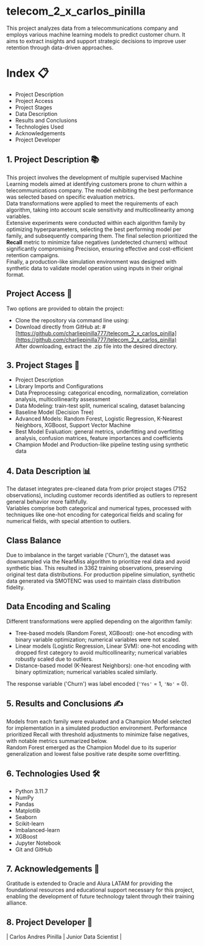 # telecom_2_x_carlos_pinilla
This project analyzes data from a telecommunications company and employs various machine learning models to predict customer churn. It aims to extract insights and support strategic decisions to improve user retention through data-driven approaches.
<span style="color:cyan">

# Index 📋
- Project Description
- Project Access
- Project Stages
- Data Description
- Results and Conclusions
- Technologies Used
- Acknowledgements
- Project Developer

## 1. Project Description 📚
This project involves the development of multiple supervised Machine Learning models aimed at identifying customers prone to churn within a telecommunications company. The model exhibiting the best performance was selected based on specific evaluation metrics.  
Data transformations were applied to meet the requirements of each algorithm, taking into account scale sensitivity and multicollinearity among variables.  
Extensive experiments were conducted within each algorithm family by optimizing hyperparameters, selecting the best performing model per family, and subsequently comparing them. The final selection prioritized the **Recall** metric to minimize false negatives (undetected churners) without significantly compromising Precision, ensuring effective and cost-efficient retention campaigns.  
Finally, a production-like simulation environment was designed with synthetic data to validate model operation using inputs in their original format.

## Project Access 📂
Two options are provided to obtain the project:  
- Clone the repository via command line using:
- Download directly from GitHub at:
#[https://github.com/charliepinilla777/telecom_2_x_carlos_pinilla](https://github.com/charliepinilla777/telecom_2_x_carlos_pinilla)  
After downloading, extract the .zip file into the desired directory.

## 3. Project Stages 📝
- Project Description  
- Library Imports and Configurations  
- Data Preprocessing: categorical encoding, normalization, correlation analysis, multicollinearity assessment  
- Data Modeling: train-test split, numerical scaling, dataset balancing  
- Baseline Model (Decision Tree)  
- Advanced Models: Random Forest, Logistic Regression, K-Nearest Neighbors, XGBoost, Support Vector Machine  
- Best Model Evaluation: general metrics, underfitting and overfitting analysis, confusion matrices, feature importances and coefficients  
- Champion Model and Production-like pipeline testing using synthetic data

## 4. Data Description 📊
The dataset integrates pre-cleaned data from prior project stages (7152 observations), including customer records identified as outliers to represent general behavior more faithfully.  
Variables comprise both categorical and numerical types, processed with techniques like one-hot encoding for categorical fields and scaling for numerical fields, with special attention to outliers.

## Class Balance  
Due to imbalance in the target variable ('Churn'), the dataset was downsampled via the NearMiss algorithm to prioritize real data and avoid synthetic bias. This resulted in 3362 training observations, preserving original test data distributions. For production pipeline simulation, synthetic data generated via SMOTENC was used to maintain class distribution fidelity.

## Data Encoding and Scaling  
Different transformations were applied depending on the algorithm family:
- Tree-based models (Random Forest, XGBoost): one-hot encoding with binary variable optimization; numerical variables were not scaled.
- Linear models (Logistic Regression, Linear SVM): one-hot encoding with dropped first category to avoid multicollinearity; numerical variables robustly scaled due to outliers.
- Distance-based model (K-Nearest Neighbors): one-hot encoding with binary optimization; numerical variables scaled similarly.

The response variable ('Churn') was label encoded (`'Yes'` = 1, `'No'` = 0).

## 5. Results and Conclusions ✍️
Models from each family were evaluated and a Champion Model selected for implementation in a simulated production environment. Performance prioritized Recall with threshold adjustments to minimize false negatives, with notable metrics summarized below.  
Random Forest emerged as the Champion Model due to its superior generalization and lowest false positive rate despite some overfitting.

## 6. Technologies Used 🛠️
- Python 3.11.7  
- NumPy  
- Pandas  
- Matplotlib  
- Seaborn  
- Scikit-learn  
- Imbalanced-learn  
- XGBoost  
- Jupyter Notebook  
- Git and GitHub  

## 7. Acknowledgements 🤝
Gratitude is extended to Oracle and Alura LATAM for providing the foundational resources and educational support necessary for this project, enabling the development of future technology talent through their training alliance.

## 8. Project Developer 👷
| Carlos Andres Pinilla | Junior Data Scientist |

</span>

